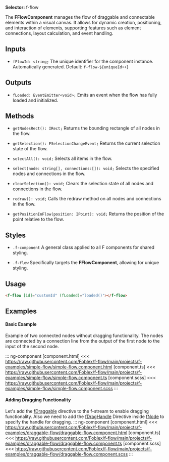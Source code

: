 ﻿**Selector:** f-flow

The **FFlowComponent** manages the flow of draggable and connectable elements within a visual canvas.  It allows for dynamic creation, positioning, and interaction of elements, supporting features such as element connections, layout calculation, and event handling.  

## Inputs

  - `fFlowId: string;` The unique identifier for the component instance. Automatically generated. Default: `f-flow-${uniqueId++}`  

## Outputs

 - `fLoaded: EventEmitter<void>;` Emits an event when the flow has fully loaded and initialized. 

## Methods

 - `getNodesRect(): IRect;` Returns the bounding rectangle of all nodes in the flow.
 
 - `getSelection(): FSelectionChangeEvent;` Returns the current selection state of the flow.
 
 - `selectAll(): void;` Selects all items in the flow.

 - `select(node: string[], connections:[]): void;` Selects the specified nodes and connections in the flow.
 
 - `clearSelection(): void;` Clears the selection state of all nodes and connections in the flow.
 
 - `redraw(): void;` Calls the redraw method on all nodes and connections in the flow.
 
 - `getPositionInFlow(position: IPoint): void;` Returns the position of the point relative to the flow.

## Styles

  - `.f-component` A general class applied to all F components for shared styling.

  - `.f-flow` Specifically targets the **FFlowComponent**, allowing for unique styling.

## Usage

```html
<f-flow [id]="customId" (fLoaded)="loaded()"></f-flow>
```

## Examples

#### Basic Example
  
Example of two connected nodes without dragging functionality. The nodes are connected by a connection line from the output of the first node to the input of the second node.

::: ng-component <simple-flow></simple-flow>
[component.html] <<< https://raw.githubusercontent.com/Foblex/f-flow/main/projects/f-examples/simple-flow/simple-flow.component.html
[component.ts] <<< https://raw.githubusercontent.com/Foblex/f-flow/main/projects/f-examples/simple-flow/simple-flow.component.ts
[component.scss] <<< https://raw.githubusercontent.com/Foblex/f-flow/main/projects/f-examples/simple-flow/simple-flow.component.scss
:::

#### Adding Dragging Functionality

Let's add the [fDraggable](f-draggable-directive) directive to the f-stream to enable dragging functionality. Also we need to add the [fDragHandle](f-drag-handle-directive) Directive inside [fNode](f-node-directive) to specify the handle for dragging.
::: ng-component <draggable-flow></draggable-flow>
[component.html] <<< https://raw.githubusercontent.com/Foblex/f-flow/main/projects/f-examples/draggable-flow/draggable-flow.component.html
[component.ts] <<< https://raw.githubusercontent.com/Foblex/f-flow/main/projects/f-examples/draggable-flow/draggable-flow.component.ts
[component.scss] <<< https://raw.githubusercontent.com/Foblex/f-flow/main/projects/f-examples/draggable-flow/draggable-flow.component.scss
:::
